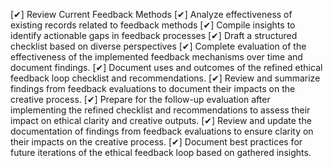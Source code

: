 [✔] Review Current Feedback Methods
[✔] Analyze effectiveness of existing records related to feedback methods
[✔] Compile insights to identify actionable gaps in feedback processes
[✔] Draft a structured checklist based on diverse perspectives
[✔] Complete evaluation of the effectiveness of the implemented feedback mechanisms over time and document findings.
[✔] Document uses and outcomes of the refined ethical feedback loop checklist and recommendations.
[✔] Review and summarize findings from feedback evaluations to document their impacts on the creative process.
[✔] Prepare for the follow-up evaluation after implementing the refined checklist and recommendations to assess their impact on ethical clarity and creative outputs.
[✔] Review and update the documentation of findings from feedback evaluations to ensure clarity on their impacts on the creative process.
[✔] Document best practices for future iterations of the ethical feedback loop based on gathered insights.